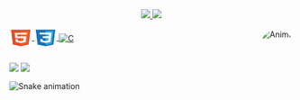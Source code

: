 <div align="center">
  <a href="https://github.com/buzzfps">
  <img height="150em" src="https://github-readme-stats.vercel.app/api?username=buzzfps&show_icons=true&theme=dark&include_all_commits=true&count_private=true"/>
  <img height="150em" src="https://github-readme-stats.vercel.app/api/top-langs/?username=buzzfps&layout=compact&langs_count=7&theme=dark"/>
</div>
<div style="display: inline_block"><br>
  <a href="https://www.w3schools.com/html/default.asp"><img align="center" alt="HTML" height="30" width="40" src="https://raw.githubusercontent.com/devicons/devicon/master/icons/html5/html5-original.svg">
  <a href="https://www.w3schools.com/css/"><img align="center" alt="CSS" height="30" width="40" src="https://raw.githubusercontent.com/devicons/devicon/master/icons/css3/css3-original.svg">
  <a href="https://www.w3schools.com/c/index.php/"><img align="center" alt="C" height="30" width="40" src="https://raw.githubusercontent.com/jmnote/z-icons/master/svg/c.svg">
  <img align="right" alt="Anime" height="150" style="border-radius:75px;" src="https://st3.depositphotos.com/32100976/34458/i/450/depositphotos_344585916-stock-photo-anime-wallpapers-hd-black-and.jpg">
</div>
  
  ##
 
<div> 
  <a href="https://www.youtube.com/channel/UCZFFnnqLMb2mUlG5eA_ow3Q" target="_blank"><img src="https://img.shields.io/badge/YouTube-FF0000?style=for-the-badge&logo=youtube&logoColor=white" target="_blank"></a>
  <a href="https://open.spotify.com/user/p4w8y96hvhjmzg254ev7zqisu" target="_blank"><img src="https://img.shields.io/badge/Spotify-1ED760?&style=for-the-badge&logo=spotify&logoColor=white" target="_blank"></a>

 
  ![Snake animation](https://github.com/buzzfps/buzzfps/blob/output/github-contribution-grid-snake.svg)
 
</div>
